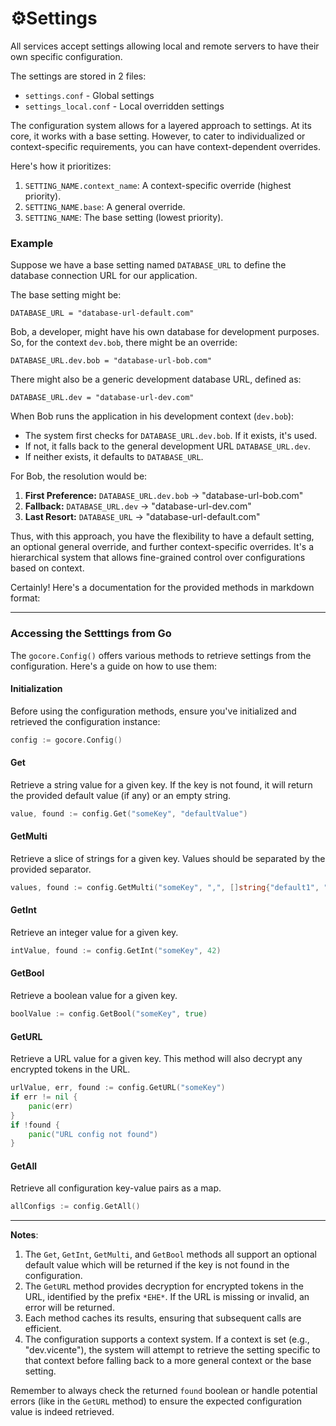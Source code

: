 # ⚙️Settings

All services accept settings allowing local and remote servers to have their own specific configuration.

The settings are stored in 2 files:

* `settings.conf` - Global settings
* `settings_local.conf` - Local overridden settings

The configuration system allows for a layered approach to settings. At its core, it works with a base setting. However, to cater to individualized or context-specific requirements, you can have context-dependent overrides.

Here's how it prioritizes:

1. `SETTING_NAME.context_name`: A context-specific override (highest priority).
2. `SETTING_NAME.base`: A general override.
3. `SETTING_NAME`: The base setting (lowest priority).

### Example

Suppose we have a base setting named `DATABASE_URL` to define the database connection URL for our application.

The base setting might be:
```
DATABASE_URL = "database-url-default.com"
```

Bob, a developer, might have his own database for development purposes. So, for the context `dev.bob`, there might be an override:
```
DATABASE_URL.dev.bob = "database-url-bob.com"
```

There might also be a generic development database URL, defined as:
```
DATABASE_URL.dev = "database-url-dev.com"
```

When Bob runs the application in his development context (`dev.bob`):

- The system first checks for `DATABASE_URL.dev.bob`. If it exists, it's used.
- If not, it falls back to the general development URL `DATABASE_URL.dev`.
- If neither exists, it defaults to `DATABASE_URL`.

For Bob, the resolution would be:

1. **First Preference:** `DATABASE_URL.dev.bob` -> "database-url-bob.com"
2. **Fallback:** `DATABASE_URL.dev` -> "database-url-dev.com"
3. **Last Resort:** `DATABASE_URL` -> "database-url-default.com"

Thus, with this approach, you have the flexibility to have a default setting, an optional general override, and further context-specific overrides. It's a hierarchical system that allows fine-grained control over configurations based on context.

Certainly! Here's a documentation for the provided methods in markdown format:

---

### Accessing the Setttings from Go

The `gocore.Config()` offers various methods to retrieve settings from the configuration. Here's a guide on how to use them:

#### Initialization

Before using the configuration methods, ensure you've initialized and retrieved the configuration instance:

```go
config := gocore.Config()
```

#### Get

Retrieve a string value for a given key. If the key is not found, it will return the provided default value (if any) or an empty string.

```go
value, found := config.Get("someKey", "defaultValue")
```

#### GetMulti

Retrieve a slice of strings for a given key. Values should be separated by the provided separator.

```go
values, found := config.GetMulti("someKey", ",", []string{"default1", "default2"})
```

#### GetInt

Retrieve an integer value for a given key.

```go
intValue, found := config.GetInt("someKey", 42)
```

#### GetBool

Retrieve a boolean value for a given key.

```go
boolValue := config.GetBool("someKey", true)
```

#### GetURL

Retrieve a URL value for a given key. This method will also decrypt any encrypted tokens in the URL.

```go
urlValue, err, found := config.GetURL("someKey")
if err != nil {
	panic(err)
}
if !found {
	panic("URL config not found")
}
```

#### GetAll

Retrieve all configuration key-value pairs as a map.

```go
allConfigs := config.GetAll()
```

---

**Notes**:

1. The `Get`, `GetInt`, `GetMulti`, and `GetBool` methods all support an optional default value which will be returned if the key is not found in the configuration.
2. The `GetURL` method provides decryption for encrypted tokens in the URL, identified by the prefix `*EHE*`. If the URL is missing or invalid, an error will be returned.
3. Each method caches its results, ensuring that subsequent calls are efficient.
4. The configuration supports a context system. If a context is set (e.g., "dev.vicente"), the system will attempt to retrieve the setting specific to that context before falling back to a more general context or the base setting.

Remember to always check the returned `found` boolean or handle potential errors (like in the `GetURL` method) to ensure the expected configuration value is indeed retrieved.
